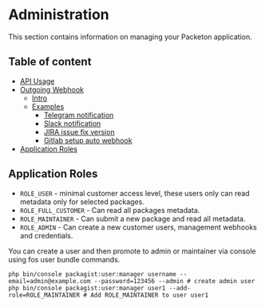 # Administration

This section contains information on managing your Packeton application. 

Table of content
----------------

- [API Usage](api.md)
- [Outgoing Webhook](../webhook.md)
    - [Intro](../webhook.md#introduction)
    - [Examples](../webhook.md#examples)
        - [Telegram notification](../webhook.md#telegram-notification)
        - [Slack notification](../webhook.md#slack-notification)
        - [JIRA issue fix version](../webhook.md#jira-create-a-new-release-and-set-fix-version)
        - [Gitlab setup auto webhook](../webhook.md#gitlab-auto-webhook)
- [Application Roles](#application-roles)


## Application Roles

- `ROLE_USER` - minimal customer access level, these users only can read metadata only for selected packages.
- `ROLE_FULL_CUSTOMER` - Can read all packages metadata.
- `ROLE_MAINTAINER` -  Can submit a new package and read all metadata.
- `ROLE_ADMIN` - Can create a new customer users, management webhooks and credentials.

You can create a user and then promote to admin or maintainer via console using fos user bundle commands.

```
php bin/console packagist:user:manager username --email=admin@example.com --password=123456 --admin # create admin user
php bin/console packagist:user:manager user1 --add-role=ROLE_MAINTAINER # Add ROLE_MAINTAINER to user user1
```
